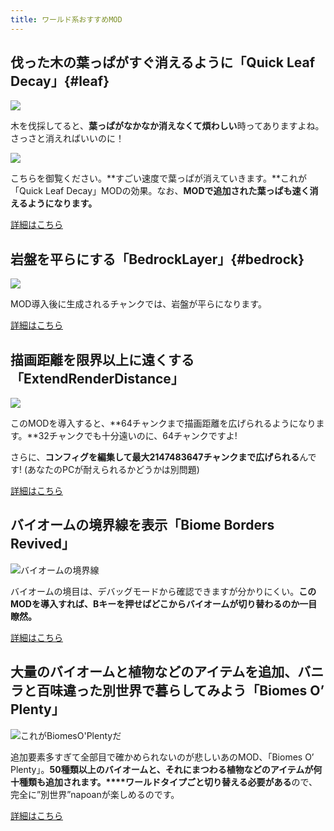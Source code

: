 ```yaml
---
title: ワールド系おすすめMOD
---
```


## 伐った木の葉っぱがすぐ消えるように「Quick Leaf Decay」{#leaf}

![](https://cdn-ak.f.st-hatena.com/images/fotolife/s/sasigume/20210208/20210208094745.png)

木を伐採してると、**葉っぱがなかなか消えなくて煩わしい**時ってありますよね。さっさと消えればいいのに！

![](https://cdn-ak.f.st-hatena.com/images/fotolife/s/sasigume/20210208/20210208094854.gif)

こちらを御覧ください。**すごい速度で葉っぱが消えていきます。**これが「Quick Leaf Decay」MODの効果。なお、**MODで追加された葉っぱも速く消えるようになります。**

<a class="button button--primary" href="/minecraft-je/mod/quick-leaf-decay/">詳細はこちら</a>

## 岩盤を平らにする「BedrockLayer」{#bedrock}

![](https://cdn-ak.f.st-hatena.com/images/fotolife/s/sasigume/20210208/20210208094734.png)

MOD導入後に生成されるチャンクでは、岩盤が平らになります。

<a class="button button--primary" href="/minecraft-je/mod/bedrock-layer/">詳細はこちら</a>


## 描画距離を限界以上に遠くする「ExtendRenderDistance」

![](https://cdn-ak.f.st-hatena.com/images/fotolife/s/sasigume/20210208/20210208094727.png)

このMODを導入すると、**64チャンクまで描画距離を広げられるようになります。**32チャンクでも十分遠いのに、64チャンクですよ!

さらに、**コンフィグを編集して最大2147483647チャンクまで広げられる**んです! (あなたのPCが耐えられるかどうかは別問題)

<a class="button button--primary" href="/minecraft-je/mod/extend-render-distance/">詳細はこちら</a>

## バイオームの境界線を表示「Biome Borders Revived」

![バイオームの境界線](https://cdn-ak.f.st-hatena.com/images/fotolife/s/sasigume/20210208/20210208092101.png)

バイオームの境目は、デバッグモードから確認できますが分かりにくい。**このMODを導入すれば、Bキーを押せばどこからバイオームが切り替わるのか一目瞭然。**

<a class="button button--primary" href="/minecraft-je/mod/biome-borders-revived/">詳細はこちら</a>

## 大量のバイオームと植物などのアイテムを追加、バニラと百味違った別世界で暮らしてみよう「Biomes O’ Plenty」

![これがBiomesO'Plentyだ](https://cdn-ak.f.st-hatena.com/images/fotolife/s/sasigume/20210208/20210208091639.png)

追加要素多すぎて全部目で確かめられないのが悲しいあのMOD、「Biomes O’ Plenty」。**50種類以上のバイオームと、それにまつわる植物などのアイテムが何十種類も追加されます。****ワールドタイプごと切り替える必要がある**ので、完全に”別世界”napoanが楽しめるのです。

<a class="button button--primary" href="/minecraft-je/mod/biomes-o-plenty/">詳細はこちら</a>
